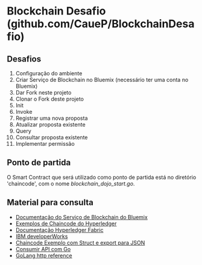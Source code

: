 # Blockchain Desafio (github.com/CaueP/BlockchainDesafio)

## Desafios
1. Configuração do ambiente
  1. Criar Serviço de Blockchain no Bluemix (necessário ter uma conta no Bluemix)
  2. Dar Fork neste projeto 
  3. Clonar o Fork deste projeto
2. Init
3. Invoke
  1. Registrar uma nova proposta
  2. Atualizar proposta existente
4. Query
  1. Consultar proposta existente
5. Implementar permissão

## Ponto de partida
O Smart Contract que será utilizado como ponto de partida está no diretório 'chaincode', com o nome *blockchain_dojo_start.go*.

## Material para consulta 
- [Documentação do Serviço de Blockchain do Bluemix](https://console.ng.bluemix.net/docs/services/blockchain/ibmblockchain_overview.html)
- [Exemplos de Chaincode do Hyperledger](https://github.com/hyperledger-archives/fabric/tree/v0.5-developer-preview/examples/chaincode/go)
- [Documentação Hyperledger Fabric](https://godoc.org/github.com/hyperledger/fabric)
- [IBM developerWorks](https://developer.ibm.com/courses/all-courses/blockchain-for-developers/)
- [Chaincode Exemplo com Struct e export para JSON](https://github.com/IBM-Blockchain/cc-commercialpaper/blob/master/cp_cc.go)
- [Consumir API com Go](https://medium.com/@IndianGuru/consuming-json-apis-with-go-d711efc1dcf9#.2602f9us6)
- [GoLang http reference](https://golang.org/pkg/net/http/)
